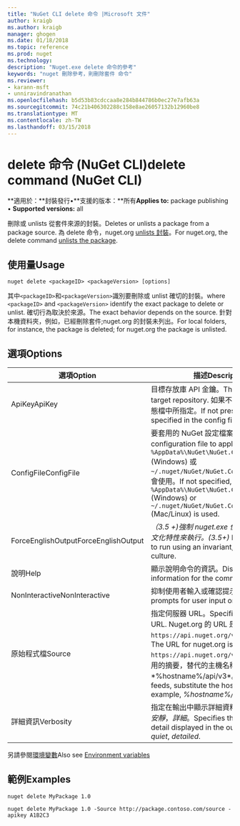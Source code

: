 ```yaml
---
title: "NuGet CLI delete 命令 |Microsoft 文件"
author: kraigb
ms.author: kraigb
manager: ghogen
ms.date: 01/18/2018
ms.topic: reference
ms.prod: nuget
ms.technology: 
description: "Nuget.exe delete 命令的參考"
keywords: "nuget 刪除參考，則刪除套件 命令"
ms.reviewer:
- karann-msft
- unniravindranathan
ms.openlocfilehash: b5d53b83cdccaa8e284b844786b0ec27e7afb63a
ms.sourcegitcommit: 74c21b406302288c158e8ae26057132b12960be8
ms.translationtype: MT
ms.contentlocale: zh-TW
ms.lasthandoff: 03/15/2018
---
```

# <a name="delete-command-nuget-cli"></a><span data-ttu-id="fb9dc-104">delete 命令 (NuGet CLI)</span><span class="sxs-lookup"><span data-stu-id="fb9dc-104">delete command (NuGet CLI)</span></span>

<span data-ttu-id="fb9dc-105">**適用於：**封裝發行&bullet;**支援的版本：**所有</span><span class="sxs-lookup"><span data-stu-id="fb9dc-105">**Applies to:** package publishing &bullet; **Supported versions:** all</span></span>

<span data-ttu-id="fb9dc-106">刪除或 unlists 從套件來源的封裝。</span><span class="sxs-lookup"><span data-stu-id="fb9dc-106">Deletes or unlists a package from a package source.</span></span> <span data-ttu-id="fb9dc-107">為 delete 命令，nuget.org [unlists 封裝](../policies/deleting-packages.md)。</span><span class="sxs-lookup"><span data-stu-id="fb9dc-107">For nuget.org, the delete command [unlists the package](../policies/deleting-packages.md).</span></span>

## <a name="usage"></a><span data-ttu-id="fb9dc-108">使用量</span><span class="sxs-lookup"><span data-stu-id="fb9dc-108">Usage</span></span>

```cli
nuget delete <packageID> <packageVersion> [options]
```

<span data-ttu-id="fb9dc-109">其中`<packageID>`和`<packageVersion>`識別要刪除或 unlist 確切的封裝。</span><span class="sxs-lookup"><span data-stu-id="fb9dc-109">where `<packageID>` and `<packageVersion>` identify the exact package to delete or unlist.</span></span> <span data-ttu-id="fb9dc-110">確切行為取決於來源。</span><span class="sxs-lookup"><span data-stu-id="fb9dc-110">The exact behavior depends on the source.</span></span> <span data-ttu-id="fb9dc-111">針對本機資料夾，例如，已經刪除套件;nuget.org 的封裝未列出。</span><span class="sxs-lookup"><span data-stu-id="fb9dc-111">For local folders, for instance, the package is deleted; for nuget.org the package is unlisted.</span></span>

## <a name="options"></a><span data-ttu-id="fb9dc-112">選項</span><span class="sxs-lookup"><span data-stu-id="fb9dc-112">Options</span></span>

| <span data-ttu-id="fb9dc-113">選項</span><span class="sxs-lookup"><span data-stu-id="fb9dc-113">Option</span></span> | <span data-ttu-id="fb9dc-114">描述</span><span class="sxs-lookup"><span data-stu-id="fb9dc-114">Description</span></span> |
| --- | --- |
| <span data-ttu-id="fb9dc-115">ApiKey</span><span class="sxs-lookup"><span data-stu-id="fb9dc-115">ApiKey</span></span> | <span data-ttu-id="fb9dc-116">目標存放庫 API 金鑰。</span><span class="sxs-lookup"><span data-stu-id="fb9dc-116">The API key for the target repository.</span></span> <span data-ttu-id="fb9dc-117">如果不存在，則會使用組態檔中所指定。</span><span class="sxs-lookup"><span data-stu-id="fb9dc-117">If not present, the one specified in the config file is used.</span></span> |
| <span data-ttu-id="fb9dc-118">ConfigFile</span><span class="sxs-lookup"><span data-stu-id="fb9dc-118">ConfigFile</span></span> | <span data-ttu-id="fb9dc-119">要套用的 NuGet 設定檔案。</span><span class="sxs-lookup"><span data-stu-id="fb9dc-119">The NuGet configuration file to apply.</span></span> <span data-ttu-id="fb9dc-120">如果未指定， `%AppData%\NuGet\NuGet.Config` (Windows) 或`~/.nuget/NuGet/NuGet.Config`(Mac/Linux) 會使用。</span><span class="sxs-lookup"><span data-stu-id="fb9dc-120">If not specified, `%AppData%\NuGet\NuGet.Config` (Windows) or `~/.nuget/NuGet/NuGet.Config` (Mac/Linux) is used.</span></span>|
| <span data-ttu-id="fb9dc-121">ForceEnglishOutput</span><span class="sxs-lookup"><span data-stu-id="fb9dc-121">ForceEnglishOutput</span></span> | <span data-ttu-id="fb9dc-122">*（3.5 +)*強制 nuget.exe 使用不變，英文的文化特性來執行。</span><span class="sxs-lookup"><span data-stu-id="fb9dc-122">*(3.5+)* Forces nuget.exe to run using an invariant, English-based culture.</span></span> |
| <span data-ttu-id="fb9dc-123">說明</span><span class="sxs-lookup"><span data-stu-id="fb9dc-123">Help</span></span> | <span data-ttu-id="fb9dc-124">顯示說明命令的資訊。</span><span class="sxs-lookup"><span data-stu-id="fb9dc-124">Displays help information for the command.</span></span> |
| <span data-ttu-id="fb9dc-125">NonInteractive</span><span class="sxs-lookup"><span data-stu-id="fb9dc-125">NonInteractive</span></span> | <span data-ttu-id="fb9dc-126">抑制使用者輸入或確認提示。</span><span class="sxs-lookup"><span data-stu-id="fb9dc-126">Suppresses prompts for user input or confirmations.</span></span> |
| <span data-ttu-id="fb9dc-127">原始程式檔</span><span class="sxs-lookup"><span data-stu-id="fb9dc-127">Source</span></span> | <span data-ttu-id="fb9dc-128">指定伺服器 URL。</span><span class="sxs-lookup"><span data-stu-id="fb9dc-128">Specifies the server URL.</span></span> <span data-ttu-id="fb9dc-129">Nuget.org 的 URL 是`https://api.nuget.org/v3/index.json`。</span><span class="sxs-lookup"><span data-stu-id="fb9dc-129">The URL for nuget.org is `https://api.nuget.org/v3/index.json`.</span></span> <span data-ttu-id="fb9dc-130">私用的摘要，替代的主機名稱，例如*%hostname%/api/v3*。</span><span class="sxs-lookup"><span data-stu-id="fb9dc-130">For private feeds, substitute the host name, for example, *%hostname%/api/v3*.</span></span> |
| <span data-ttu-id="fb9dc-131">詳細資訊</span><span class="sxs-lookup"><span data-stu-id="fb9dc-131">Verbosity</span></span> | <span data-ttu-id="fb9dc-132">指定在輸出中顯示詳細資料的數量：*正常*，*安靜*，*詳細*。</span><span class="sxs-lookup"><span data-stu-id="fb9dc-132">Specifies the amount of detail displayed in the output: *normal*, *quiet*, *detailed*.</span></span> |

<span data-ttu-id="fb9dc-133">另請參閱[環境變數](cli-ref-environment-variables.md)</span><span class="sxs-lookup"><span data-stu-id="fb9dc-133">Also see [Environment variables](cli-ref-environment-variables.md)</span></span>

## <a name="examples"></a><span data-ttu-id="fb9dc-134">範例</span><span class="sxs-lookup"><span data-stu-id="fb9dc-134">Examples</span></span>

```cli
nuget delete MyPackage 1.0

nuget delete MyPackage 1.0 -Source http://package.contoso.com/source -apikey A1B2C3
```

